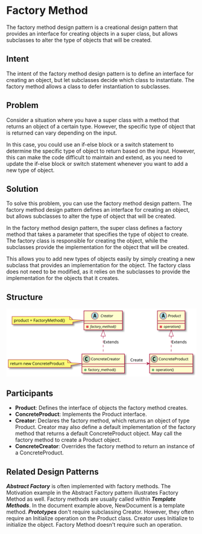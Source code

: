 # Factory Method 
The factory method design pattern is a creational design pattern that provides an interface for creating objects in a super class, but allows subclasses to alter the type of objects that will be created.

## Intent
The intent of the factory method design pattern is to define an interface for creating an object, but let subclasses decide which class to instantiate. The factory method allows a class to defer instantiation to subclasses.

## Problem
Consider a situation where you have a super class with a method that returns an object of a certain type. However, the specific type of object that is returned can vary depending on the input.

In this case, you could use an if-else block or a switch statement to determine the specific type of object to return based on the input. However, this can make the code difficult to maintain and extend, as you need to update the if-else block or switch statement whenever you want to add a new type of object.

## Solution
To solve this problem, you can use the factory method design pattern. The factory method design pattern defines an interface for creating an object, but allows subclasses to alter the type of object that will be created.

In the factory method design pattern, the super class defines a factory method that takes a parameter that specifies the type of object to create. The factory class is responsible for creating the object, while the subclasses provide the implementation for the object that will be created.

This allows you to add new types of objects easily by simply creating a new subclass that provides an implementation for the object. The factory class does not need to be modified, as it relies on the subclasses to provide the implementation for the objects that it creates.

## Structure

![FactoryMethod](../../puml/svg/factory_method.svg)

## Participants
- **Product**: Defines the interface of objects the factory method creates.
- **ConcreteProduct**: Implements the Product interface.
- **Creator**: Declares the factory method, which returns an object of type Product. Creator may also define a default implementation of the factory method that returns a default ConcreteProduct object.
May call the factory method to create a Product object.
- **ConcreteCreator**: Overrides the factory method to return an instance of a ConcreteProduct.

## Related Design Patterns
***Abstract Factory*** is often implemented with factory methods. The Motivation
example in the Abstract Factory pattern illustrates Factory Method as well.
Factory methods are usually called within ***Template Methods***. In the document example above, NewDocument is a template method.
***Prototypes*** don't require subclassing Creator. However, they often require
an Initialize operation on the Product class. Creator uses Initialize to initialize the
object. Factory Method doesn't require such an operation.